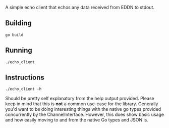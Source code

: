 A simple echo client that echos any data received from EDDN to stdout.

## Building

    go build

## Running

    ./echo_client

## Instructions

    ./echo_client -h

Should be pretty self explanatory from the help output provided.  Please keep
in mind that this is **not** a common use-case for the library.  Generally
you'd want to be doing interesting things with the native go types provided
concurrently by the ChannelInterface.  However, this does show basic usage
and how easily moving to and from the native Go types and JSON is.
